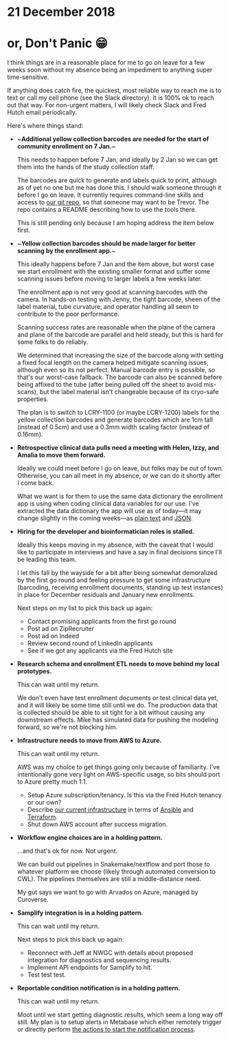 # 21 December 2018
# or, Don't Panic 😁

I think things are in a reasonable place for me to go on leave for a few weeks
soon without my absence being an impediment to anything super time-sensitive.

If anything does catch fire, the quickest, most reliable way to reach me is to
text or call my cell phone (see the Slack directory).  It is 100% ok to reach
out that way.  For non-urgent matters, I will likely check Slack and Fred Hutch
email periodically.

Here's where things stand:

* ~__Additional yellow collection barcodes are needed for the start of community
  enrollment on 7 Jan.__~

  This needs to happen before 7 Jan, and ideally by 2 Jan so we can get them
  into the hands of the study collection staff.

  The barcodes are quick to generate and labels quick to print, although as of
  yet no one but me has done this.  I should walk someone through it before I
  go on leave.  It currently requires command-line skills and access to [our
  git repo](https://github.com/zeXLc2p0/barcodes), so that someone may want to
  be Trevor.  The repo contains a README describing how to use the tools there.

  This is still pending only because I am hoping address the item below first.


* ~__Yellow collection barcodes should be made larger for better scanning by the
  enrollment app.__~

  This ideally happens before 7 Jan and the item above, but worst case we start
  enrollment with the existing smaller format and suffer some scanning issues
  before moving to larger labels a few weeks later.

  The enrollment app is not very good at scanning barcodes with the camera.  In
  hands-on testing with Jenny, the tight barcode, sheen of the label material,
  tube curvature, and operator handling all seem to contribute to the poor
  performance.
  
  Scanning success rates are reasonable when the plane of the camera and plane
  of the barcode are parallel and held steady, but this is hard for some folks
  to do reliably.

  We determined that increasing the size of the barcode along with setting a
  fixed focal length on the camera helped mitigate scanning issues, although
  even so its not perfect.  Manual barcode entry is possible, so that's our
  worst-case fallback.  The barcode can also be scanned before being affixed to
  the tube (after being pulled off the sheet to avoid mis-scans), but the label
  material isn't changeable because of its cryo-safe properties.

  The plan is to switch to LCRY-1100 (or maybe LCRY-1200) labels for the yellow
  collection barcodes and generate barcodes which are 1cm tall (instead of
  0.5cm) and use a 0.3mm width scaling factor (instead of 0.16mm).


* __Retrospective clinical data pulls need a meeting with Helen, Izzy, and Amalia
  to move them forward.__

  Ideally we could meet before I go on leave, but folks may be out of town.
  Otherwise, you can all meet in my absence, or we can do it shortly after I
  come back.

  What we want is for them to use the same data dictionary the enrollment app
  is using when coding clinical data variables for our use.  I've extracted the
  data dictionary the app will use as of today—it may change slightly in the
  coming weeks—as [plain text](https://github.com/zeXLc2p0/documentation/blob/master/survey-data-dictionary.txt)
  and [JSON](https://github.com/zeXLc2p0/documentation/blob/master/survey-data-dictionary.json).


* __Hiring for the developer and bioinformatician roles is stalled.__

  Ideally this keeps moving in my absence, with the caveat that I would like to
  participate in interviews and have a say in final decisions since I'll be
  leading this team.

  I let this fall by the wayside for a bit after being somewhat demoralized by
  the first go round and feeling pressure to get some infrastructure
  (barcoding, receiving enrollment documents, standing up test instances)
  in place for December residuals and January new enrollments.

  Next steps on my list to pick this back up again:

  - Contact promising applicants from the first go round
  - Post ad on ZipRecruiter
  - Post ad on Indeed
  - Review second round of LinkedIn applicants
  - See if we got any applicants via the Fred Hutch site


* __Research schema and enrollment ETL needs to move behind my local prototypes.__

  This can wait until my return.

  We don't even have test enrollment documents or test clinical data yet, and
  it will likely be some time still until we do.  The production data that is
  collected should be able to sit tight for a bit without causing any
  downstream effects.  Mike has simulated data for pushing the modeling
  forward, so we're not blocking him.


* __Infrastructure needs to move from AWS to Azure.__

  This can wait until my return.

  AWS was my choice to get things going only because of familiarity.  I've
  intentionally gone very light on AWS-specific usage, so bits should port to
  Azure pretty much 1:1.

  - Setup Azure subscription/tenancy.  Is this via the Fred Hutch tenancy or our own?
  - Describe [our current infrastructure](https://github.com/zeXLc2p0/documentation/blob/master/infrastructure.md)
    in terms of [Ansible](https://ansible.com) and [Terraform](https://terraform.io).
  - Shut down AWS account after success migration.


* __Workflow engine choices are in a holding pattern.__

  …and that's ok for now.  Not urgent.
  
  We can build out pipelines in Snakemake/nextflow and port those to whatever
  platform we choose (likely through automated conversion to CWL).  The
  pipelines themselves are still a middle-distance need.

  My gut says we want to go with Arvados on Azure, managed by Curoverse.


* __Samplify integration is in a holding pattern.__

  This can wait until my return.

  Next steps to pick this back up again:

  - Reconnect with Jeff at NWGC with details about proposed integration for
    diagnostics and sequencing results.
  - Implement API endpoints for Samplify to hit.
  - Test test test.


* __Reportable condition notification is in a holding pattern.__

  This can wait until my return.

  Moot until we start getting diagnostic results, which seem a long way off
  still.  My plan is to setup alerts in Metabase which either remotely trigger
  or directly perform [the actions to start the notification
  process](https://seattle-flu-study.slack.com/archives/CEDQ94EKF/p1543988017012400).
